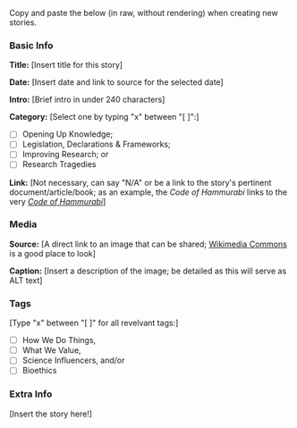 Copy and paste the below (in raw, without rendering) when creating new stories.

### Basic Info

**Title:**
[Insert title for this story]

**Date:**
[Insert date and link to source for the selected date]

**Intro:**
[Brief intro in under 240 characters]

**Category:** 
[Select one by typing "x" between "[ ]":]

- [ ] Opening Up Knowledge;
- [ ] Legislation, Declarations & Frameworks;
- [ ] Improving Research; or
- [ ] Research Tragedies

**Link:**
[Not necessary, can say "N/A" or be a link to the story's pertinent document/article/book; as an example, the *Code of Hammurabi* links to the very [*Code of Hammurabi*](https://avalon.law.yale.edu/ancient/hamframe.asp)]

### Media

**Source:** 
[A direct link to an image that can be shared; [Wikimedia Commons](https://commons.wikimedia.org/wiki/Commons:Reusing_content_outside_Wikimedia) is a good place to look]

**Caption:** 
[Insert a description of the image; be detailed as this will serve as ALT text]

### Tags

[Type "x" between "[ ]" for all revelvant tags:]

- [ ] How We Do Things, 
- [ ] What We Value, 
- [ ] Science Influencers, and/or 
- [ ] Bioethics

### Extra Info

[Insert the story here!]
